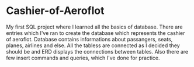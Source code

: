 # Cashier-of-Aeroflot
My first SQL project where I learned all the basics of database. There are entries which I've ran to create the database which represents the cashier of aeroflot. Database contains informations about passangers, seats, planes, airlines and else. All the tabless are connected as I decided they should be and ERD displays the connections between tables. Also there are few insert commands and queries, which I've done for practice.
